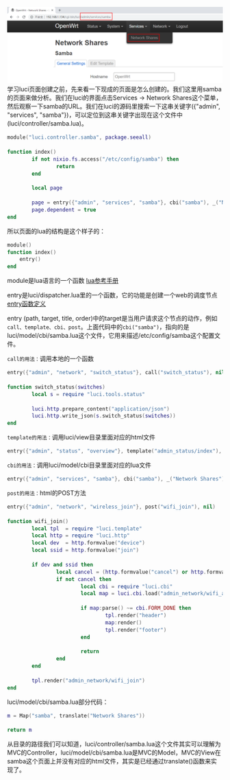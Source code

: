 ![](https://raw.githubusercontent.com/chujun-L/chujun-L.github.io/master/images/samba-lucipage.png)
学习luci页面创建之前，先来看一下现成的页面是怎么创建的。我们这里用samba的页面来做分析。我们在luci的界面点击Services -> Network Shares这个菜单，然后观察一下samba的URL。我们在luci的源码里搜索一下这串关键字({"admin", "services", "samba"})，可以定位到这串关键字出现在这个文件中(luci/controller/samba.lua)。   
```lua
module("luci.controller.samba", package.seeall)

function index()
        if not nixio.fs.access("/etc/config/samba") then
                return
        end

        local page

        page = entry({"admin", "services", "samba"}, cbi("samba"), _("Network Shares"))
        page.dependent = true
end
```
所以页面的lua的结构是这个样子的：
```lua
module()
function index()
    entry()
end
```
module是lua语言的一个函数  [lua参考手册](http://www.lua.org/manual/5.1/manual.html#pdf-module)

entry是luci/dispatcher.lua里的一个函数，它的功能是创建一个web的调度节点  [entry函数定义](https://htmlpreview.github.io/?https://raw.githubusercontent.com/openwrt/luci/master/documentation/api/modules/luci.dispatcher.html#entry)

entry (path, target, title, order)中的target是当用户请求这个节点的动作，例如`call、template、cbi、post`。上面代码中的`cbi("samba")`，指向的是luci/model/cbi/samba.lua这个文件，它用来描述/etc/config/samba这个配置文件。

`call的用法：`调用本地的一个函数
```lua
entry({"admin", "network", "switch_status"}, call("switch_status"), nil)

function switch_status(switches)
        local s = require "luci.tools.status"

        luci.http.prepare_content("application/json")
        luci.http.write_json(s.switch_status(switches))
end
```

`template的用法：`调用luci/view目录里面对应的html文件
```lua
entry({"admin", "status", "overview"}, template("admin_status/index"), _("Overview"), 1)
```

`cbi的用法：`调用luci/model/cbi目录里面对应的lua文件
```lua
entry({"admin", "services", "samba"}, cbi("samba"), _("Network Shares"))
```

`post的用法：`html的POST方法
```lua
entry({"admin", "network", "wireless_join"}, post("wifi_join"), nil)

function wifi_join()
        local tpl  = require "luci.template"
        local http = require "luci.http"
        local dev  = http.formvalue("device")
        local ssid = http.formvalue("join")

        if dev and ssid then
                local cancel = (http.formvalue("cancel") or http.formvalue("cbi.cancel"))
                if not cancel then
                        local cbi = require "luci.cbi"
                        local map = luci.cbi.load("admin_network/wifi_add")[1]

                        if map:parse() ~= cbi.FORM_DONE then
                                tpl.render("header")
                                map:render()
                                tpl.render("footer")
                        end

                        return
                end
        end

        tpl.render("admin_network/wifi_join")
end
```

luci/model/cbi/samba.lua部分代码：
```lua
m = Map("samba", translate("Network Shares"))

return m
```

从目录的路径我们可以知道，luci/controller/samba.lua这个文件其实可以理解为MVC的Controller，luci/model/cbi/samba.lua是MVC的Model，MVC的View在samba这个页面上并没有对应的html文件，其实是已经通过translate()函数来实现了。

